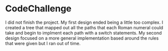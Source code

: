 # CodeChallenge
I did not finish the project. My first design ended being a little too complex. I created a tree that mapped out all the paths that each Roman numeral could take and begin to implment each path with a switch statements.
My second design focused on a more general implementation based around the rules that were given but I ran out of time.

